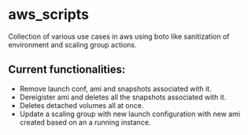 # aws_scripts
Collection of various use cases in aws using boto like sanitization of environment and scaling group actions.

## Current functionalities:
* Remove launch conf, ami and snapshots associated with it.
* Dereigister ami and deletes all the snapshots associated with it.
* Deletes detached volumes all at once.
* Update a scaling group with new launch configuration with new ami created based on an a running instance.
